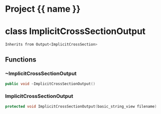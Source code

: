 <script setup>
import {useRoute} from 'vitepress'
const {path} = useRoute()
const tokens = path.split('/')
const words = tokens[2].split('-');
for (let i = 0; i < words.length; i++) {
    words[i] = words[i].charAt(0).toUpperCase() + words[i].slice(1);
    words[i] = words[i].replace('geode', 'Geode')
}
const name = words.join('-');
</script>
# Project {{ name }}

# class ImplicitCrossSectionOutput


```cpp
Inherits from Output<ImplicitCrossSection>
```



## Functions

### ~ImplicitCrossSectionOutput

```cpp
public void ~ImplicitCrossSectionOutput()
```


### ImplicitCrossSectionOutput

```cpp
protected void ImplicitCrossSectionOutput(basic_string_view filename)
```





